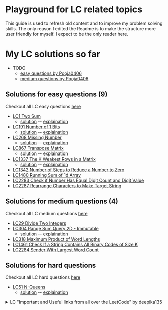 # Playground for LC related topics

This guide is used to refresh old content and to improve my problem solving skills. The only reason I edited the Readme is to make the structure more user friendly for myself. I expect to be the only reader here.

# My LC solutions so far

- TODO
    - [easy questions by Pooja0406](leetcodeJava/easy.md)
    - [medium questions by Pooja0406](leetcodeJava/medium.md)

## Solutions for easy questions (9)

Checkout all LC easy questions [here](https://leetcode.com/problemset/all/?difficulty=EASY)
- [LC1 Two Sum](https://leetcode.com/problems/two-sum/)
    - [solution](leetcodeJava/LC1/TwoSum.java) -- [explaination](leetcodeJava/LC1/LC1TwoSum.md)
- [LC191 Number of 1 Bits](https://leetcode.com/problems/number-of-1-bits/)
    - [solution](leetcodeJava/LC191/NumberOfOneBits.java) -- [explaination](leetcodeJava/LC191/LC191NumberOfOneBits.md)
- [LC268 Missing Number](https://leetcode.com/problems/missing-number/)
    - [solution](leetcodeJava/LC268/MissingNumber.java) -- [explaination](leetcodeJava/LC268/LC268MissingNumber.md)
- [LC867 Transpose Matrix](https://leetcode.com/problems/transpose-matrix/)
    - [solution](leetcodeJava/LC867/TransposeMatrix.java) -- [explaination](leetcodeJava/LC867/LC867TransposeMatrix.md)
- [LC1337 The K Weakest Rows in a Matrix](https://leetcode.com/problems/the-k-weakest-rows-in-a-matrix/)
    - [solution](leetcodeJava/LC1337/KWeakestRows.java) -- [explaination](leetcodeJava/LC1337/LC1337KWeakestRows.md)
- [LC1342 Number of Steps to Reduce a Number to Zero](https://leetcode.com/problems/number-of-steps-to-reduce-a-number-to-zero/)
- [LC1480 Running Sum of 1d Array](https://leetcode.com/problems/running-sum-of-1d-array/)
- [LC2283 Check if Number Has Equal Digit Count and Digit Value](https://leetcode.com/problems/check-if-number-has-equal-digit-count-and-digit-value/)
- [LC2287 Rearrange Characters to Make Target String](https://leetcode.com/problems/rearrange-characters-to-make-target-string/)

## Solutions for medium questions (4)

Checkout all LC medium questions [here](https://leetcode.com/problemset/all/?difficulty=MEDIUM)
- [LC29 Divide Two Integers](https://leetcode.com/problems/divide-two-integers/)
- [LC304 Range Sum Query 2D - Immutable](https://leetcode.com/problems/range-sum-query-2d-immutable/)
    - [solution](leetcodeJava/LC304/ImmutableRangeSumQuery2D.java) -- [explaination](leetcodeJava/LC304/LC304ImmutableRangeSumQuery2D.md)
- [LC318 Maximum Product of Word Lengths](https://leetcode.com/problems/maximum-product-of-word-lengths/)
- [LC1461 Check If a String Contains All Binary Codes of Size K](https://leetcode.com/problems/check-if-a-string-contains-all-binary-codes-of-size-k/)
- [LC2284 Sender With Largest Word Count](https://leetcode.com/problems/sender-with-largest-word-count/)

## Solutions for hard questions

Checkout all LC hard questions [here](https://leetcode.com/problemset/all/?difficulty=HARD)
- [LC51 N-Queens](https://leetcode.com/problems/n-queens/)
    - [solution](leetcodeJava/LC51/NQueens.java) -- [explaination](leetcodeJava/LC51/LC51NQueens.md)

<details>
<summary>LC "Important and Useful links from all over the LeetCode" by deepika135</summary>

- LC suggested notes by the user deepika135 for new users.
- Check the guide on LC by clicking [here](https://leetcode.com/discuss/general-discussion/665604/Important-and-Useful-links-from-all-over-the-LeetCode)
    - the guide seems to be gone and [here are the topics of it made by @deepika135](leetcodeJava/important_links.md)
- Big thanks to all the contributors from LC for creating this great guide!

    <details>
    <summary>"How to use LeetCode" section</summary>

    * [How to use Leetcode efficiently and effectively by beginners by @megaspazz](https://leetcode.com/discuss/career/450215/How-to-use-LeetCode-to-help-yourself-efficiently-and-effectively-(for-beginners))
        * suggested using [algorithms](https://leetcode.com/problemset/algorithms/)
    * [How to effectively use LeetCode to prepare for interviews!! by @Pooja0406](https://leetcode.com/discuss/career/449135/How-to-effectively-use-LeetCode-to-prepare-for-interviews)
        * suggested [easy questions](https://leetcode.com/list/xix1yu51/) and [medium questions](https://leetcode.com/list/xixy4dq7/), see my current Solutions and the question lists below
    * [Interview preparation study plan using leetcode (Leetcode's pick) by @amit_gupta10](https://leetcode.com/discuss/interview-question/1098600/TOPICS-WHICH-YOU-CAN'T-SKIP-or-INTERVIEW-PREPARATION-or-STUDY-PLAN)
        * TODO

    </details>

</details>